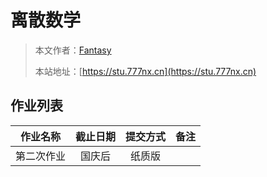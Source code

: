 # 离散数学

> 本文作者：[Fantasy](https://www.777nx.cn/personal/about/)
>
> 本站地址：[https://stu.777nx.cn](https://stu.777nx.cn)

## 作业列表

| 作业名称  | 截止日期 | 提交方式 | 备注 |
|:-----:|:----:|:----:|:---:|
| 第二次作业 | 国庆后  | 纸质版  |    |
